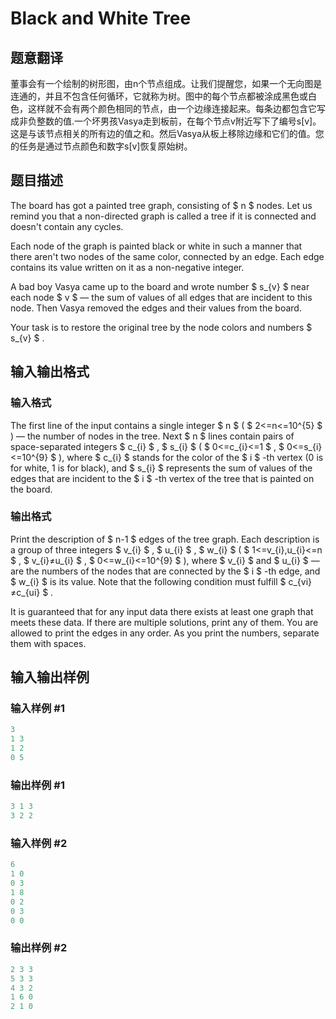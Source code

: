 # Black and White Tree

## 题意翻译

董事会有一个绘制的树形图，由n个节点组成。让我们提醒您，如果一个无向图是连通的，并且不包含任何循环，它就称为树。图中的每个节点都被涂成黑色或白色，这样就不会有两个颜色相同的节点，由一个边缘连接起来。每条边都包含它写成非负整数的值.一个坏男孩Vasya走到板前，在每个节点v附近写下了编号s[v]。这是与该节点相关的所有边的值之和。然后Vasya从板上移除边缘和它们的值。您的任务是通过节点颜色和数字s[v]恢复原始树。

## 题目描述

The board has got a painted tree graph, consisting of $ n $ nodes. Let us remind you that a non-directed graph is called a tree if it is connected and doesn't contain any cycles.

Each node of the graph is painted black or white in such a manner that there aren't two nodes of the same color, connected by an edge. Each edge contains its value written on it as a non-negative integer.

A bad boy Vasya came up to the board and wrote number $ s_{v} $ near each node $ v $ — the sum of values of all edges that are incident to this node. Then Vasya removed the edges and their values from the board.

Your task is to restore the original tree by the node colors and numbers $ s_{v} $ .

## 输入输出格式

### 输入格式

The first line of the input contains a single integer $ n $ ( $ 2<=n<=10^{5} $ ) — the number of nodes in the tree. Next $ n $ lines contain pairs of space-separated integers $ c_{i} $ , $ s_{i} $ ( $ 0<=c_{i}<=1 $ , $ 0<=s_{i}<=10^{9} $ ), where $ c_{i} $ stands for the color of the $ i $ -th vertex (0 is for white, 1 is for black), and $ s_{i} $ represents the sum of values of the edges that are incident to the $ i $ -th vertex of the tree that is painted on the board.

### 输出格式

Print the description of $ n-1 $ edges of the tree graph. Each description is a group of three integers $ v_{i} $ , $ u_{i} $ , $ w_{i} $ ( $ 1<=v_{i},u_{i}<=n $ , $ v_{i}≠u_{i} $ , $ 0<=w_{i}<=10^{9} $ ), where $ v_{i} $ and $ u_{i} $ — are the numbers of the nodes that are connected by the $ i $ -th edge, and $ w_{i} $ is its value. Note that the following condition must fulfill $ c_{vi}≠c_{ui} $ .

It is guaranteed that for any input data there exists at least one graph that meets these data. If there are multiple solutions, print any of them. You are allowed to print the edges in any order. As you print the numbers, separate them with spaces.

## 输入输出样例

### 输入样例 #1

```cpp
3
1 3
1 2
0 5

```
### 输出样例 #1

```cpp
3 1 3
3 2 2

```
### 输入样例 #2

```cpp
6
1 0
0 3
1 8
0 2
0 3
0 0

```
### 输出样例 #2

```cpp
2 3 3
5 3 3
4 3 2
1 6 0
2 1 0

```
